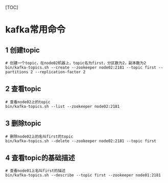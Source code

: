 [TOC]

# kafka常用命令

## 1 创建topic

```shell
# 创建一个topic，在node02机器上，topic名为first，分区数为2，副本数为2
bin/kafka-topics.sh --create --zookeeper node02:2181 --topic first --partitions 2 --replication-factor 2
```

## 2 查看topic

```shell
# 查看node02上的topic
bin/kafka-topics.sh --list --zookeeper node02:2181
```

## 3 删除topic

```
# 删除node02上的名叫first的topic
bin/kafka-topics.sh --delete --zookeeper node02:2181 --topic first
```

## 4 查看topic的基础描述

```
# 查看node01上名叫first的描述
bin/kafka-topics.sh --describe --topic first --zookeeper node01:2181
```

